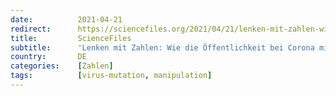 ```yaml
---
date:          2021-04-21
redirect:      https://sciencefiles.org/2021/04/21/lenken-mit-zahlen-wie-die-offentlichkeit-bei-corona-mit-horrorzahlen-manipuliert-werden-soll/
title:         ScienceFiles
subtitle:      'Lenken mit Zahlen: Wie die Öffentlichkeit bei Corona mit “Horrorzahlen” manipuliert werden soll'
country:       DE
categories:    [Zahlen]
tags:          [virus-mutation, manipulation]
---
```

